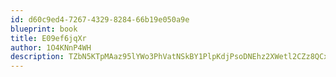 ```yaml
---
id: d60c9ed4-7267-4329-8284-66b19e050a9e
blueprint: book
title: E09ef6jqXr
author: 1O4KNnP4WH
description: TZbN5KTpMAaz95lYWo3PhVatNSkBY1PlpKdjPsoDNEhz2XWetl2CZz8QCxtUXKscqYifecCltyjM915RrdlErf4qvI6h8d4hMT9U
---
```

